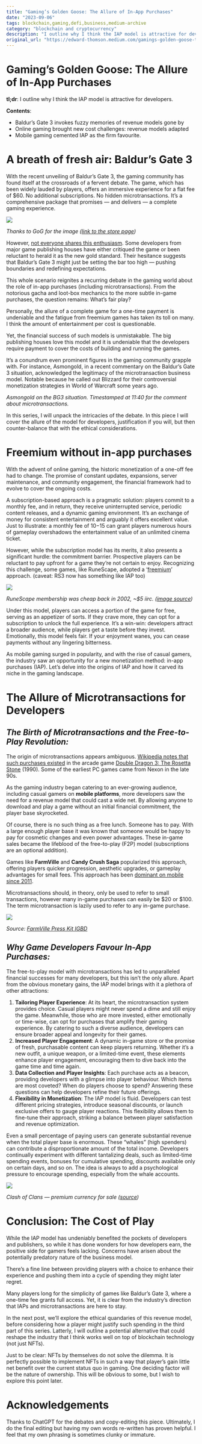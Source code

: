 ```yaml
---
title: "Gaming’s Golden Goose: The Allure of In-App Purchases"
date: "2023-09-06"
tags: blockchain,gaming,defi,business,medium-archive
category: "blockchain and cryptocurrency"
description: "I outline why I think the IAP model is attractive for developers."
original_url: "https://edward-thomson.medium.com/gamings-golden-goose-the-allure-of-in-app-purchases-4e4c49c76e3e"
---
```


# Gaming’s Golden Goose: The Allure of In-App Purchases

**tl;dr**: I outline why I think the IAP model is attractive for developers.

**Contents**:

-   Baldur’s Gate 3 invokes fuzzy memories of revenue models gone by
-   Online gaming brought new cost challenges: revenue models adapted
-   Mobile gaming cemented IAP as the firm favourite.

# A breath of fresh air: Baldur’s Gate 3

With the recent unveiling of Baldur’s Gate 3, the gaming community has found itself at the crossroads of a fervent debate. The game, which has been widely lauded by players, offers an immersive experience for a flat fee of $60. No additional subscriptions. No hidden microtransactions. It’s a comprehensive package that promises — and delivers — a complete gaming experience.

![](/images/0*-YDFXl9wmy3UChYP.gif)

*Thanks to GoG for the image ([link to the store page](https://www.gog.com/game/baldurs_gate_iii))*

However, [not everyone shares this enthusiasm](https://www.youtube.com/watch?v=iWdZhKFtxKg). Some developers from major game publishing houses have either critiqued the game or been reluctant to herald it as the new gold standard. Their hesitance suggests that Baldur’s Gate 3 might just be setting the bar too high — pushing boundaries and redefining expectations.

This whole scenario reignites a recurring debate in the gaming world about the role of in-app purchases (including microtransactions). From the notorious gacha and loot-box mechanics to the more subtle in-game purchases, the question remains: What’s fair play?

Personally, the allure of a complete game for a one-time payment is undeniable and the fatigue from freemium games has taken its toll on many. I think the amount of entertainment per cost is questionable.

Yet, the financial success of such models is unmistakable. The big publishing houses love this model and it is undeniable that the developers require payment to cover the costs of building and running the games.

It’s a conundrum even prominent figures in the gaming community grapple with. For instance, Asmongold, in a recent commentary on the Baldur’s Gate 3 situation, acknowledged the legitimacy of the microtransaction business model. Notable because he called out Blizzard for their controversial monetization strategies in World of Warcraft some years ago.

*Asmongold on the BG3 situation. Timestamped at 11:40 for the comment about microtransactions.*

In this series, I will unpack the intricacies of the debate. In this piece I will cover the allure of the model for developers, justification if you will, but then counter-balance that with the ethical considerations.

# Freemium without in-app purchases

With the advent of online gaming, the historic monetization of a one-off fee had to change. The promise of constant updates, expansions, server maintenance, and community engagement, the financial framework had to evolve to cover the ongoing costs.

A subscription-based approach is a pragmatic solution: players commit to a monthly fee, and in return, they receive uninterrupted service, periodic content releases, and a dynamic gaming environment. It’s an exchange of money for consistent entertainment and arguably it offers excellent value. Just to illustrate: a monthly fee of $10-$15 can grant players numerous hours of gameplay overshadows the entertainment value of an unlimited cinema ticket.

However, while the subscription model has its merits, it also presents a significant hurdle: the commitment barrier. Prospective players can be reluctant to pay upfront for a game they’re not certain to enjoy. Recognizing this challenge, some games, like RuneScape, adopted a ‘[freemium](https://en.wikipedia.org/wiki/Freemium)’ approach. (caveat: RS3 now has something like IAP too)

![](/images/0*KK4mLJ8jfsr_HxFo)

*RuneScape membership was cheap back in 2002, ~$5 iirc. ([image source](https://runescapeclassic.fandom.com/wiki/RuneScape_Classic))*

Under this model, players can access a portion of the game for free, serving as an appetizer of sorts. If they crave more, they can opt for a subscription to unlock the full experience. It’s a win-win: developers attract a broader audience, while players get a taste before they invest. Emotionally, this model feels fair. If your enjoyment wanes, you can cease payments without any lingering bitterness.

As mobile gaming surged in popularity, and with the rise of casual gamers, the industry saw an opportunity for a new monetization method: in-app purchases (IAP). Let’s delve into the origins of IAP and how it carved its niche in the gaming landscape.

# The Allure of Microtransactions for Developers

## *The Birth of Microtransactions and the Free-to-Play Revolution:*

The origin of microtransactions appears ambiguous. [Wikipedia notes that such purchases existed](https://en.wikipedia.org/wiki/Microtransaction#History) in the arcade game [Double Dragon 3: The Rosetta Stone](https://en.wikipedia.org/wiki/Double_Dragon_3:_The_Rosetta_Stone) (1990). Some of the earliest PC games came from Nexon in the late 90s.

As the gaming industry began catering to an ever-growing audience, including casual gamers on **mobile platforms**, more developers saw the need for a revenue model that could cast a wide net. By allowing anyone to download and play a game without an initial financial commitment, the player base skyrocketed.

Of course, there is no such thing as a free lunch. Someone has to pay. With a large enough player base it was known that someone would be happy to pay for cosmetic changes and even power advantages. These in-game sales became the lifeblood of the free-to-play (F2P) model (subscriptions are an optional addition).

Games like **FarmVille** and **Candy Crush Saga** popularized this approach, offering players quicker progression, aesthetic upgrades, or gameplay advantages for small fees. This approach has been [dominant on mobile since 2011](https://en.wikipedia.org/wiki/Microtransaction#Impact).

Microtransactions should, in theory, only be used to refer to small transactions, however many in-game purchases can easily be $20 or $100. The term microtransaction is lazily used to refer to any in-game purchase.

![](/images/0*kzYQ1n4t9EVRuwiZ.jpg)

*Source: [FarmVille Press Kit IGBD](https://www.igdb.com/games/farmville/presskit)*

## *Why Game Developers Favour In-App Purchases:*

The free-to-play model with microtransactions has led to unparalleled financial successes for many developers, but this isn’t the only allure. Apart from the obvious monetary gains, the IAP model brings with it a plethora of other attractions:

1.  **Tailoring Player Experience**: At its heart, the microtransaction system provides choice. Casual players might never spend a dime and still enjoy the game. Meanwhile, those who are more invested, either emotionally or time-wise, can opt for purchases that amplify their gaming experience. By catering to such a diverse audience, developers can ensure broader appeal and longevity for their games.
2.  **Increased Player Engagement**: A dynamic in-game store or the promise of fresh, purchasable content can keep players returning. Whether it’s a new outfit, a unique weapon, or a limited-time event, these elements enhance player engagement, encouraging them to dive back into the game time and time again.
3.  **Data Collection and Player Insights**: Each purchase acts as a beacon, providing developers with a glimpse into player behaviour. Which items are most coveted? When do players choose to spend? Answering these questions can help developers refine their future offerings.
4.  **Flexibility in Monetization**: The IAP model is fluid. Developers can test different pricing strategies, introduce seasonal discounts, or launch exclusive offers to gauge player reactions. This flexibility allows them to fine-tune their approach, striking a balance between player satisfaction and revenue optimization.

Even a small percentage of paying users can generate substantial revenue when the total player base is enormous. These “whales” (high spenders) can contribute a disproportionate amount of the total income. Developers continually experiment with different tantalizing deals, such as limited-time spending events, bonuses for cumulative spending, discounts available only on certain days, and so on. The idea is always to add a psychological pressure to encourage spending, especially from the whale accounts.

![](/images/0*XI9AwZpAbAHJ0oXI.png)

*Clash of Clans — premium currency for sale ([source](https://interfaceingame.com/screenshots/clash-of-clans-gems/))*

# Conclusion: The Cost of Play

While the IAP model has undeniably benefited the pockets of developers and publishers, so while it has done wonders for how developers earn, the positive side for gamers feels lacking. Concerns have arisen about the potentially predatory nature of the business model.

There’s a fine line between providing players with a choice to enhance their experience and pushing them into a cycle of spending they might later regret.

Many players long for the simplicity of games like Baldur’s Gate 3, where a one-time fee grants full access. Yet, it is clear from the industry’s direction that IAPs and microtransactions are here to stay.

In the next post, we’ll explore the ethical quandaries of this revenue model, before considering how a player might justify such spending in the third part of this series. Latterly, I will outline a potential alternative that could reshape the industry that I think works well on top of blockchain technology (not just NFTs).

Just to be clear: NFTs by themselves do not solve the dilemma. It is perfectly possible to implement NFTs in such a way that player’s gain little net benefit over the current status quo in gaming. One deciding factor will be the nature of ownership. This will be obvious to some, but I wish to explore this point later.

# Acknowledgements

Thanks to ChatGPT for the debates and copy-editing this piece. Ultimately, I do the final editing but having my own words re-written has proven helpful. I feel that my own phrasing is sometimes clunky or immature.